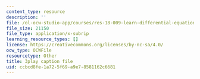 ```yaml
---
content_type: resource
description: ''
file: /ol-ocw-studio-app/courses/res-18-009-learn-differential-equations-up-close-with-gilbert-strang-and-cleve-moler-fall-2015/ccbcd8fe1a725f69a9e78581162c6681_nGKeHq_kRQA.vtt
file_size: 21150
file_type: application/x-subrip
learning_resource_types: []
license: https://creativecommons.org/licenses/by-nc-sa/4.0/
ocw_type: OCWFile
resourcetype: Other
title: 3play caption file
uid: ccbcd8fe-1a72-5f69-a9e7-8581162c6681
---
```

